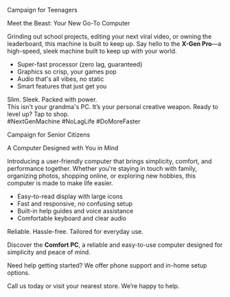 Campaign for Teenagers

Meet the Beast: Your New Go-To Computer

Grinding out school projects, editing your next viral video, or owning the leaderboard, this machine is built to keep up. Say hello to the **X-Gen Pro**—a high-speed, sleek machine built to keep up with your world.

- Super-fast processor (zero lag, guaranteed)  
- Graphics so crisp, your games pop
- Audio that's all vibes, no static 
- Smart features that just get you

Slim. Sleek. Packed with power.  
This isn't your grandma's PC. It’s your personal creative weapon.
Ready to level up? Tap to shop.  
#NextGenMachine #NoLagLife #DoMoreFaster


Campaign for Senior Citizens

A Computer Designed with You in Mind

Introducing a user-friendly computer that brings simplicity, comfort, and performance together. Whether you're staying in touch with family, organizing photos, shopping online, or exploring new hobbies, this computer is made to make life easier.

- Easy-to-read display with large icons  
- Fast and responsive, no confusing setup  
- Built-in help guides and voice assistance  
- Comfortable keyboard and clear audio

Reliable. Hassle-free. Tailored for everyday use.

Discover the **Comfort PC**, a reliable and easy-to-use computer designed for simplicity and peace of mind.

Need help getting started? We offer phone support and in-home setup options.

Call us today or visit your nearest store. We’re happy to help.